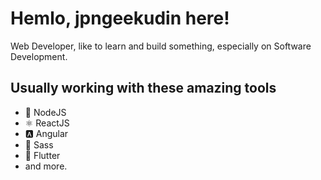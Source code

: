 # Hemlo, jpngeekudin here!

Web Developer, like to learn and build something, especially on Software Development.

## Usually working with these amazing tools
- 💎 NodeJS
- ⚛️ ReactJS
- 🅰️ Angular
- 🎨 Sass
- 🪽 Flutter
- and more.
